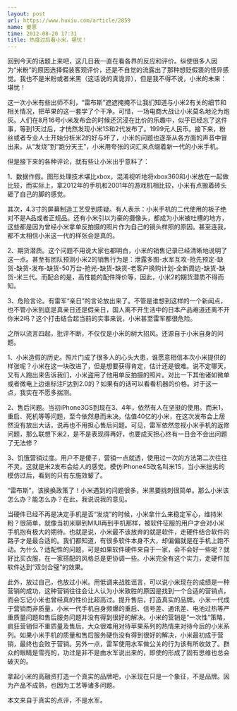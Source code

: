 ```yaml
---
layout: post
url: https://www.huxiu.com/article/2859
name: 夔蒽
time: 2012-08-20 17:31
title: 热度过后看小米，堪忧！
---
```

回到今天的话题上来吧，这几日我一直在看各界的反应和评价。纵使很多人因为“米粉”的原因选择假装客观评价，还是不自觉的流露出了那种想贬假褒的怪异感觉。我也不是米粉或者米黑（这话说的真诡异），但是我不得不说，小米的未来：堪忧！

这一次小米有些出师不利，“雷布斯”遮遮掩掩不让我们知道与小米2有关的细节和相关情况，把苹果的这一套学了个干净。可惜，一场电商大战让小米莫名地沦为炮灰。人们在8月16号小米发布会的时候还沉浸在比价的乐趣中，似乎已经忘了这件事，等到1天过后，才恍然发现小米1S和2代发布了。1999元人民币。接下来，粉丝或者专业人士开始分析米2的好与坏了，小米的问题也逐渐从各方面的声音中冒出来。从“发烧”到“跑分天王”，小米用夸张的词汇来点缀着新一代的小米手机。

但是接下来的各种评论，就有些让小米出乎意料了：

1、数据作假。图形处理技术堪比xbox，混淆视听地将xbox360和小米放在一起做比较，而实际上，拿2012年的手机和2001年的游戏机相比较，小米有点搬着砖头砸了自己的脚的感觉。

其次，4.3寸的屏幕制造工艺受到质疑。有人表示：小米手机的二代使用的板子绝对不是A品或者正规品。还有小米引以为豪的摄像头，都成为小米被吐槽的地方，这些都是因为曾经小米拿单反拍摄的照片作为自己的镜头样照的原因。甚至连我，都不太相信小米这一代的样张会是真的。

2、期货潜质。这个问题不用说大家也都明白，小米的销售记录已经清晰地说明了这一点。甚至有团队预测小米2的销售行为是：泄露多图-水军互攻-抢先预定-缺货-缺货-发布-缺货-50万台-抢光-缺货-缺货-老客户换购计划-全新周边-缺货-缺货-米三代。而配合的是，高性能的配件降价等，因此，小米2的期货潜质不得而知。

3、危险言论。有雷军“亲日”的言论放出来了。不管是谁想到这样的一个新闻点，也不管小米到底是真亲日还是假亲日，国人离不开生活中的日本产品难道还离不开你米2吗？这个打击结合起当前的实事来说，小米甚至雷军都很危险。

之所以流言四起，批评不断，不仅仅是小米的树大招风。还源自于小米自身的问题。

1、小米造假的历史。照片门成了很多人的心头大患，谁愿意相信本次小米提供的样张呢？小米在这一块改进了，但是想要获得肯定，估计还是很难。说不定哪天，又有人跑出来告诉我们，小米盗用了他用单反拍摄的照片。对比一下其他诸如微单或者微电上边谁标注F达到2.0的？如果有的话可以看看机器的价格。对于这一点，我实在不愿多揣测。

2、售后问题。当初iPhone3GS到现在3、4年，依然有人在坚挺的使用。而米1，重启、死机等等问题，至今依然悬而未决。估值40亿的小米，在这次发布会上居然没有放出大话，说再也不用担心售后问题。可见，雷军依然忽视小米手机的返修问题，那么联想下米2，是不是表现得再好，也要成天担心终有一日会不会出问题了无法修？

3、饥饿营销过度。用户不是傻子，营销一点就透，使用过一次的方法第二次往往不灵。这就是米2发布会给人的感觉。模仿iPhone4S改名叫米1S，当小米拙劣的模仿过后，看到的只有东施效颦了。

“雷布斯”，该换换政策了！小米遇到的问题很多，米黑要挑刺很简单。那么小米该怎么办？能怎么办？在此，我说说我的意见。

当硬件已经不再是决定手机是否“发烧”的时候，小米拿什么来稳定军心，维持米粉？很简单，就像当初米聊到MIUI再到手机那样，被软件征服的用户才会对小米手机抱有极大的期待。也就是说，小米最不该放弃的就是软件，走硬件结合软件的路子才是最合适的。我们都知道，有很多软件本身不大，却偏偏就是在手机上跑不动。为什么？适配性的问题，可是如果软件硬件来自于一家，会不会好一些呢？就好比买衣服，在一家搭配的风格总是更协调一些。小米完全有这个实力，走硬件加软件达到“双剑合璧”的效果。

此外，放过自己，也放过小米。用低调来战胜谣言，可以说小米现在的成绩是一种营销的成功，这种营销往往会让人认为小米致胜的原因是找到一个合适的营销点，而会忘记小米也曾经真的性价比超高过。提升售后，打造真实的品牌。小米一代成于营销而非质量，小米一代手机自身频爆的重启、信号差、通讯差、电池过热等严重质量问题和售后服务问题并没有得到很好的解决。小米的营销是“一次性”策略，疯狂营销但不重质量及售后，大众很难用对待苹果系列的热情来对待今后的小米系列。如果小米手机的质量和售后服务硬伤没有得到很好的解决，小米最初成于营销，最终也会败于营销。另外一点，雷军使用水军做公关的行为该有所收敛了。群众的眼睛是雪亮的，功过是非不是由水军说出来的，即使的形成了固有思维也总会破灭的。

拿起小米的高融资打造一个真实的品牌吧，小米现在只是一个象征，不是品牌。因为产品不成熟，也因为工艺等诸多问题。

本文来自于真实的点评，不是水军。

